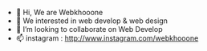 - 👋 Hi, We are Webkhooone
- 👀 We interested in web develop & web design
- 💞️ I’m looking to collaborate on Web Develop 
- 📫 instagram : http://www.instagram.com/webkhooone
<!---
Webkhoooneir/Webkhoooneir is a ✨ special ✨ repository because its `README.md` (this file) appears on your GitHub profile.
You can click the Preview link to take a look at your changes.
--->
